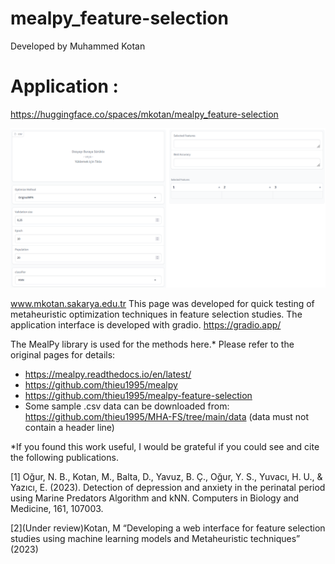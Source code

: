 # mealpy_feature-selection

Developed by Muhammed Kotan

# Application :
https://huggingface.co/spaces/mkotan/mealpy_feature-selection


![interface](https://github.com/muhammedkotan/mealpy_feature-selection/blob/main/interface.PNG?raw=true)


www.mkotan.sakarya.edu.tr 
This page was developed for quick testing of metaheuristic optimization techniques in feature selection studies. 
The application interface is developed with gradio. https://gradio.app/ 

The MealPy library is used for the methods here.* Please refer to the original pages for details:
* https://mealpy.readthedocs.io/en/latest/ 
* https://github.com/thieu1995/mealpy 
* https://github.com/thieu1995/mealpy-feature-selection 
* Some sample .csv data can be downloaded from: https://github.com/thieu1995/MHA-FS/tree/main/data (data must not contain a header line) 
 
*If you found this work useful, I would be grateful if you could see and cite the following publications.

[1] Oğur, N. B., Kotan, M., Balta, D., Yavuz, B. Ç., Oğur, Y. S., Yuvacı, H. U., & Yazıcı, E. (2023). Detection of depression and anxiety in the perinatal period using Marine Predators Algorithm and kNN. Computers in Biology and Medicine, 161, 107003. 
 
[2](Under review)Kotan, M “Developing a web interface for feature selection studies using machine learning models and Metaheuristic techniques” (2023)
